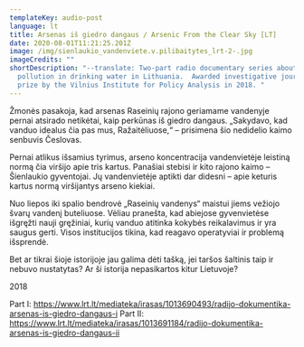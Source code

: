 ```yaml
---
templateKey: audio-post
language: lt
title: Arsenas iš giedro dangaus / Arsenic From the Clear Sky [LT]
date: 2020-08-01T11:21:25.201Z
image: /img/sienlaukio_vandenviete.v.pilibaitytes_lrt-2-.jpg
imageCredits: ""
shortDescription: "--translate: Two-part radio documentary series about arsenic
  pollution in drinking water in Lithuania.  Awarded investigative journalism
  prize by the Vilnius Institute for Policy Analysis in 2018. "
---
```


Žmonės pasakoja, kad arsenas Raseinių rajono geriamame vandenyje pernai atsirado netikėtai, kaip perkūnas iš giedro dangaus. „Sakydavo, kad vanduo idealus čia pas mus, Ražaitėliuose,“ – prisimena šio nedidelio kaimo senbuvis Česlovas.

Pernai atlikus išsamius tyrimus, arseno koncentracija vandenvietėje leistiną normą čia viršijo apie tris kartus. Panašiai stebisi ir kito rajono kaimo – Šienlaukio gyventojai. Jų vandenvietėje aptikti dar didesni – apie keturis kartus normą viršijantys arseno kiekiai.

Nuo liepos iki spalio bendrovė „Raseinių vandenys“ maistui jiems vežiojo švarų vandenį buteliuose. Vėliau pranešta, kad abiejose gyvenvietėse išgręžti nauji gręžiniai, kurių vanduo atitinka kokybės reikalavimus ir yra saugus gerti. Visos institucijos tikina, kad reagavo operatyviai ir problemą išsprendė.

Bet ar tikrai šioje istorijoje jau galima dėti tašką, jei taršos šaltinis taip ir nebuvo nustatytas? Ar ši istorija nepasikartos kitur Lietuvoje?

2018

Part I: https://www.lrt.lt/mediateka/irasas/1013690493/radijo-dokumentika-arsenas-is-giedro-dangaus-i
Part II: https://www.lrt.lt/mediateka/irasas/1013691184/radijo-dokumentika-arsenas-is-giedro-dangaus-ii

